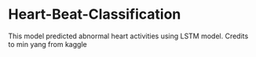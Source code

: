 # Heart-Beat-Classification
This model predicted abnormal heart activities using LSTM model. Credits to min yang from kaggle

